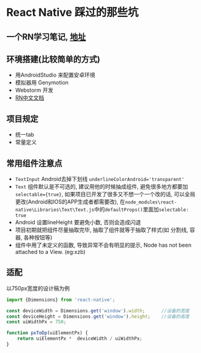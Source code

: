 # React Native 踩过的那些坑

## 一个RN学习笔记, [地址](https://github.com/crazycodeboy/RNStudyNotes/) 

## 环境搭建(比较简单的方式)
* 用AndroidStudio 来配置安卓环境
* 模拟器用 Genymotion
* Webstorm 开发
* [RN中文文档](https://reactnative.cn/docs/0.47/getting-started.html)

## 项目规定
* 统一tab
* 常量定义

## 常用组件注意点
* `TextInput` Android去掉下划线 `underlineColorAndroid='transparent'`
* `Text` 组件默认是不可选的, 建议用他的时候抽成组件, 避免很多地方都要加 `selectable={true}`,
 如果项目已开发了很多又不想一个一个改的话, 可以全局更改(Android和IOS的APP生成者都需要改),
  在`node_modules\react-native\Libraries\Text\Text.js`中的`defaultProps()`里面加`selectable: true`
* Android 设置lineHeight 要避免小数, 否则会造成闪退
* 项目初期就把组件尽量抽取完毕, 抽取了组件就等于抽取了样式(如 分割线, 容器, 各种按钮等)
* 组件中用了未定义的函数, 导致异常不会有明显的提示, Node has not been attached to a View. (eg:xzb)

## 适配

以750px宽度的设计稿为例

```js
import {Dimensions} from 'react-native';

const deviceWidth = Dimensions.get('window').width;      //设备的宽度
const deviceHeight = Dimensions.get('window').height;    //设备的高度
const uiWidthPx = 750;

function pxToDp(uiElementPx) {
    return uiElementPx *  deviceWidth / uiWidthPx;
}
```